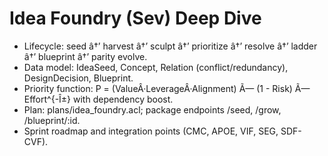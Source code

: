 # Idea Foundry (Sev) Deep Dive

- Lifecycle: seed â†’ harvest â†’ sculpt â†’ prioritize â†’ resolve â†’ ladder â†’ blueprint â†’ parity evolve.
- Data model: IdeaSeed, Concept, Relation (conflict/redundancy), DesignDecision, Blueprint.
- Priority function: P = (ValueÂ·LeverageÂ·Alignment) Ã— (1 - Risk) Ã— Effort^{-Î±} with dependency boost.
- Plan: plans/idea_foundry.acl; package endpoints /seed, /grow, /blueprint/:id.
- Sprint roadmap and integration points (CMC, APOE, VIF, SEG, SDF-CVF).
